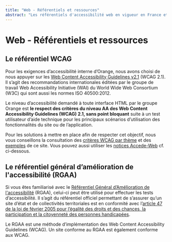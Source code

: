 ```yaml
---
title: "Web - Référentiels et ressources"
abstract: "Les référentiels d'accessibilité web en vigueur en France et dans le monde"
---
```


# Web - Référentiels et ressources

## Le référentiel <abbr>WCAG</abbr>

Pour les exigences d’accessibilité interne d’Orange, nous avons choisi de nous appuyer sur les [<span lang="en">Web Content Accessibility Guidelines</span> v2.1](https://www.w3.org/TR/WCAG22/) (<abbr>WCAG</abbr> 2.1). Il s’agit des recommandations internationales éditées par le groupe de travail <span lang="en">Web Accessibility Initiative</span> (<abbr>WAI</abbr>) du <span lang="en">World Wide Web Consortium</span> (<abbr>W3C</abbr>) qui sont aussi les normes ISO 40500:2012.

Le niveau d’accessibilité demandé à toute interface <abbr>HTML</abbr> par le groupe Orange est **le respect des critères du niveau AA des <span lang="en">Web Content Accessibility Guidelines</span> (<abbr>WCAG</abbr>) 2.1, sans point bloquant** suite à un test utilisateur d’aide technique pour les principaux scénarios d’utilisation des fonctionnalités du site ou de l’application.

Pour les solutions à mettre en place afin de respecter cet objectif, nous vous conseillons la consultation des [critères WCAG par thème](../tester/) et des [exemples](../exemples-de-composants/) de ce site. Vous pouvez aussi utiliser les [notices Accede-Web](http://www.accede-web.com/notices/) cf. ci-dessous. 


## Le référentiel général d’amélioration de l'accessibilité (<abbr>RGAA</abbr>)

Si vous êtes familiarisé avec le [Référentiel Général d’Amélioration de l'accessibilité](https://www.numerique.gouv.fr/publications/rgaa-accessibilite/) (<abbr>RGAA</abbr>), celui-ci peut être utilisé pour effectuer les tests d’accessibilité. 
Il s’agit du référentiel officiel permettant de s’assurer qu’un site d’état et de collectivités territoriales est en conformité avec l’[article 47 de la loi de février 2005 pour l’égalité des droits et des chances, la participation et la citoyenneté des personnes handicapées](http://www.legifrance.gouv.fr/affichTexteArticle.do?idArticle=JORFARTI000001290363&cidTexte=JORFTEXT000000809647).

Le <abbr>RGAA</abbr> est une méthode d’implémentation des <span lang="en">Web Content Accessibility Guidelines</span> (<abbr>WCAG</abbr>). Un site conforme au <abbr>RGAA</abbr> est également conforme aux <abbr>WCAG</abbr>.  
